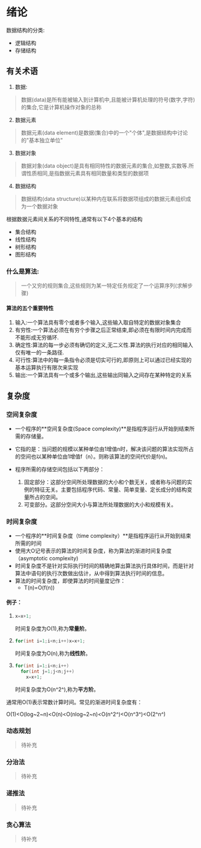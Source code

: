 # 绪论

数据结构的分类:

+ 逻辑结构  
+ 存储结构

## 有关术语

1. 数据:

> 数据(data)是所有能被输入到计算机中,且能被计算机处理的符号(数字,字符)的集合,它是计算机操作对象的总称

2. 数据元素

> 数据元素(data element)是数据(集合)中的一个"个体",是数据结构中讨论的"基本独立单位"

3. 数据对象

> 数据对象(data object)是具有相同特性的数据元素的集合,如整数,实数等.所谓性质相同,是指数据元素具有相同数量和类型的数据项

4. 数据结构

> 数据结构(data structure)以某种内在联系将数据项组成的数据元素组织成为一个数据对象

根据数据元素间关系的不同特性,通常有以下4个基本的结构

+ 集合结构
+ 线性结构
+ 树形结构
+ 图形结构

### 什么是算法:

> 一个又穷的规则集合,这些规则为某一特定任务规定了一个运算序列(求解步骤)

#### 算法的五个重要特性

1. 输入:一个算法具有零个或者多个输入,这些输入取自特定的数据对象集合
2. 有穷性:一个算法必须在有穷个步骤之后正常结束,即必须在有限时间内完成而不能形成无穷循环.
3. 确定性:算法的每一步必须有确切的定义,无二义性.算法的执行对应的相同输入仅有唯一的一条路径.
4. 可行性:算法中的每一条指令必须是切实可行的,即原则上可以通过已经实现的基本运算执行有限次来实现
5. 输出:一个算法具有一个或多个输出,这些输出同输入之间存在某种特定的关系

## 复杂度

### 空间复杂度

+ 一个程序的**空间复杂度(Space complexity)**是指程序运行从开始到结束所需的存储量。

+ 它指的是：当问题的规模以某种单位由1增值n时，解决该问题的算法实现所占的空间也以某种单位由1增值f（n）。则称该算法的空间代价是f(n)。

+ 程序所需的存储空间包括以下两部分：
  1. 固定部分：这部分空间所处理数据的大小和个数无关，或者称与问题的实例的特征无关。主要包括程序代码、常量、简单变量、定长成分的结构变量所占的空间。
  2. 可变部分。这部分空间大小与算法所处理数据的大小和规模有关。

### 时间复杂度

+ 一个程序的**时间复杂度（time complexity）**是指程序运行从开始到结束所需的时间
+ 使用大O记号表示的算法的时间复杂度，称为算法的渐进时间复杂度（asymptotic complexity)
+ 时间复杂度不是针对实际执行时间的精确地算出算法执行具体时间，而是针对算法中语句的执行次数做出估计，从中得到算法执行时间的信息。
+ 算法的时间复杂度，即使算法的时间量度记作：
  + T(n)=O(f(n))

#### 例子：

1. ```java
   x=x+1;
   ```

   时间复杂度为O(1),称为**常量阶**。

2. ```java
   for(int i=1;i<n;i++)x=x+1;
   ```

   时间复杂度为O(n),称为**线性阶**。

3. ```java
   for(int i=1;i<n;i++)
     for(int j=1;j<n;j++)
       x=x+1;
   ```

   时间复杂度为O(n^2^),称为**平方阶**。

通常用O(1)表示常数计算时间。常见的渐进时间复杂度有：

O(1)<O(log~2~n)<O(n)<O(nlog~2~n)<O(n^2^)<O(n^3^)<O(2^n^)

### 动态规划

> 待补充

### 分治法

> 待补充

### 递推法

> 待补充

### 贪心算法

> 待补充









